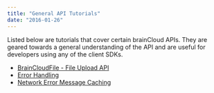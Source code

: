 ```yaml
---
title: "General API Tutorials"
date: "2016-01-26"
---
```


Listed below are tutorials that cover certain brainCloud APIs. They are geared towards a general understanding of the API and are useful for developers using any of the client SDKs.

- [BrainCloudFile - File Upload API](https://getbraincloud.com/apidocs/tutorials/general-api-tutorials/file-upload-api/)
- [Error Handling](https://getbraincloud.com/apidocs/tutorials/general-api-tutorials/error-handling/)
- [Network Error Message Caching](https://getbraincloud.com/apidocs/tutorials/general-api-tutorials/network-error-message-caching/)
